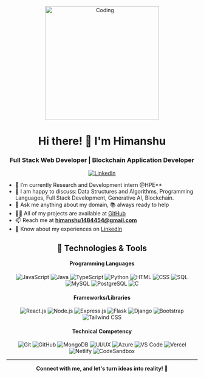 <p align="center">
  <img width="300" src="developer.gif" alt="Coding">
</p>

<h1 align="center">Hi there! 👋 I'm Himanshu</h1>
<h3 align="center"> Full Stack Web Developer | Blockchain Application Developer</h3>

<p align="center">
  <a href="https://www.linkedin.com/in/himanshu-aa03a3254/" target="_blank">
    <img src="https://img.shields.io/badge/-LinkedIn-0077B5?style=flat-square&logo=linkedin&logoColor=white" alt="LinkedIn">
  </a>
</p>


- 🌱 I’m currently Research and Development intern @HPE**
- 🤝 I am happy to discuss: Data Structures and Algorithms, Programming Languages, Full Stack Development, Generative AI, Blockchain.
- 💬 Ask me anything about my domain, 📚 always ready to help
- 👨‍💻 All of my projects are available at [GitHub](https://github.com/himanshu454145)
- 📫 Reach me at **himanshu1484454@gmail.com**
- 📄 Know about my experiences on [LinkedIn](https://www.linkedin.com/in/himanshu-aa03a3254/)

<h2 align="center">🚀 Technologies & Tools</h2>

<h4 align="center">Programming Languages</h4>
<p align="center">
  <img src="https://img.shields.io/badge/-JavaScript-F7DF1E?style=flat-square&logo=javascript&logoColor=white" alt="JavaScript">
  <img src="https://img.shields.io/badge/-Java-007396?style=flat-square&logo=java&logoColor=white" alt="Java">
  <img src="https://img.shields.io/badge/-TypeScript-3178C6?style=flat-square&logo=typescript&logoColor=white" alt="TypeScript">
  <img src="https://img.shields.io/badge/-Python-3776AB?style=flat-square&logo=python&logoColor=white" alt="Python">
  <img src="https://img.shields.io/badge/-HTML-E34F26?style=flat-square&logo=html5&logoColor=white" alt="HTML">
  <img src="https://img.shields.io/badge/-CSS-1572B6?style=flat-square&logo=css3&logoColor=white" alt="CSS">
  <img src="https://img.shields.io/badge/-SQL-4479A1?style=flat-square&logo=sql&logoColor=white" alt="SQL">
  <img src="https://img.shields.io/badge/-MySQL-4479A1?style=flat-square&logo=mysql&logoColor=white" alt="MySQL">
  <img src="https://img.shields.io/badge/-PostgreSQL-336791?style=flat-square&logo=postgresql&logoColor=white" alt="PostgreSQL">
  <img src="https://img.shields.io/badge/-C-A8B9CC?style=flat-square&logo=c&logoColor=white" alt="C">
</p>

<h4 align="center">Frameworks/Libraries</h4>
<p align="center">
  <img src="https://img.shields.io/badge/-React.js-61DAFB?style=flat-square&logo=react&logoColor=white" alt="React.js">
  <img src="https://img.shields.io/badge/-Node.js-339933?style=flat-square&logo=node.js&logoColor=white" alt="Node.js">
  <img src="https://img.shields.io/badge/-Express.js-000000?style=flat-square&logo=express&logoColor=white" alt="Express.js">
  <img src="https://img.shields.io/badge/-Flask-000000?style=flat-square&logo=flask&logoColor=white" alt="Flask">
  <img src="https://img.shields.io/badge/-Django-092E20?style=flat-square&logo=django&logoColor=white" alt="Django">
  <img src="https://img.shields.io/badge/-Bootstrap-7952B3?style=flat-square&logo=bootstrap&logoColor=white" alt="Bootstrap">
  <img src="https://img.shields.io/badge/-Tailwind_CSS-38B2AC?style=flat-square&logo=tailwind-css&logoColor=white" alt="Tailwind CSS">
</p>

<h4 align="center">Technical Competency</h4>
<p align="center">
  <img src="https://img.shields.io/badge/-Git-F05032?style=flat-square&logo=git&logoColor=white" alt="Git">
  <img src="https://img.shields.io/badge/-GitHub-181717?style=flat-square&logo=github&logoColor=white" alt="GitHub">
  <img src="https://img.shields.io/badge/-MongoDB-4DB33D?style=flat-square&logo=mongodb&logoColor=white" alt="MongoDB">
  <img src="https://img.shields.io/badge/-UI/UX-4FC08D?style=flat-square" alt="UI/UX">
  <img src="https://img.shields.io/badge/-Azure-0089D6?style=flat-square&logo=microsoft-azure&logoColor=white" alt="Azure">
  <img src="https://img.shields.io/badge/-VS%20Code-007ACC?style=flat-square&logo=visual-studio-code&logoColor=white" alt="VS Code">
  <img src="https://img.shields.io/badge/-Vercel-000000?style=flat-square&logo=vercel&logoColor=white" alt="Vercel">
  <img src="https://img.shields.io/badge/-Netlify-00C7B7?style=flat-square&logo=netlify&logoColor=white" alt="Netlify">
  <img src="https://img.shields.io/badge/-CodeSandbox-000000?style=flat-square&logo=codesandbox&logoColor=white" alt="CodeSandbox">
</p>

<hr/>
<p align="center">
  <strong>
    Connect with me, and let's turn ideas into reality! 🚀
  </strong>
</p>
